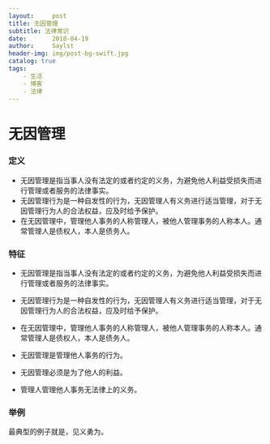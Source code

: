```yaml
---
layout:     post
title: 无因管理
subtitle: 法律常识 
date:       2018-04-19
author:     Saylst
header-img: img/post-bg-swift.jpg
catalog: true
tags:
    - 生活
    - 博客
    - 法律
---
```





# 无因管理

### 定义

- 无因管理是指当事人没有法定的或者约定的义务，为避免他人利益受损失而进行管理或者服务的法律事实。 
- 无因管理行为是一种自发性的行为，无因管理人有义务进行适当管理，对于无因管理行为人的合法权益，应及时给予保护。
- 在无因管理中，管理他人事务的人称管理人，被他人管理事务的人称本人。通常管理人是债权人，本人是债务人。

### 特征

- 无因管理是指当事人没有法定的或者约定的义务，为避免他人利益受损失而进行管理或者服务的法律事实。 
- 无因管理行为是一种自发性的行为，无因管理人有义务进行适当管理，对于无因管理行为人的合法权益，应及时给予保护。
- 在无因管理中，管理他人事务的人称管理人，被他人管理事务的人称本人。通常管理人是债权人，本人是债务人。

- 无因管理是管理他人事务的行为。
- 无因管理必须是为了他人的利益。
- 管理人管理他人事务无法律上的义务。


### 举例

最典型的例子就是，见义勇为。
